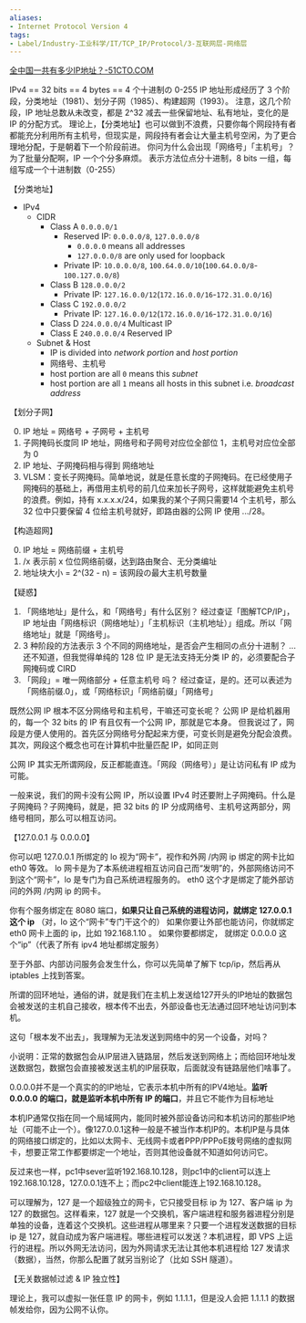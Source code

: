 ```yaml
---
aliases:
- Internet Protocol Version 4
tags:
- Label/Industry-工业科学/IT/TCP_IP/Protocol/3-互联网层-网络层
---
```


[全中国一共有多少IP地址？-51CTO.COM](https://www.51cto.com/article/693790.html)

IPv4 == 32 bits == 4 bytes == 4 个十进制の 0-255
IP 地址形成经历了 3 个阶段，分类地址（1981）、划分子网（1985）、构建超网（1993）。
注意，这几个阶段，IP 地址总数从未改变，都是 2^32 减去一些保留地址、私有地址，变化的是 IP 的分配方式。
理论上，【分类地址】也可以做到不浪费，只要你每个网段持有者都能充分利用所有主机号，但现实是，网段持有者会让大量主机号空闲，为了更合理地分配，于是朝着下一个阶段前进。
你问为什么会出现「网络号」「主机号」？为了批量分配啊，IP 一个个分多麻烦。
表示方法位点分十进制，8 bits 一组，每组写成一个十进制数（0-255）

【分类地址】

- IPv4
    - CIDR
        - Class A `0.0.0.0/1`
            - Reserved IP: `0.0.0.0/8`, `127.0.0.0/8`
                - `0.0.0.0` means all addresses
                - `127.0.0.0/8` are only used for loopback
            - Private IP: `10.0.0.0/8`, `100.64.0.0/10`(`100.64.0.0/8`-`100.127.0.0/8`)
        - Class B `128.0.0.0/2`
            - Private IP: `127.16.0.0/12`(`172.16.0.0/16`-`172.31.0.0/16`)
        - Class C `192.0.0.0/2`
            - Private IP: `127.16.0.0/12`(`172.16.0.0/16`-`172.31.0.0/16`)
        - Class D `224.0.0.0/4` Multicast IP
        - Class E `240.0.0.0/4` Reserved IP
    - Subnet & Host
        - IP is divided into *network portion* and *host portion*
        - 网络号、主机号
        - host portion are all `0` means this *subnet*
        - host portion are all `1` means all hosts in this subnet i.e. *broadcast address*

【划分子网】

0. IP 地址 = 网络号 + 子网号 + 主机号
1. 子网掩码长度同 IP 地址，网络号和子网号对应位全部位 1，主机号对应位全部为 0
2. IP 地址、子网掩码相与得到 网络地址
3. VLSM：变长子网掩码。简单地说，就是任意长度的子网掩码。在已经使用子网掩码的基础上，再借用主机号的前几位来加长子网号，这样就能避免主机号的浪费。例如，持有 x.x.x.x/24，如果我的某个子网只需要14 个主机号，那么 32 位中只要保留 4 位给主机号就好，即路由器的公网 IP 使用 .../28。

【构造超网】

0. IP 地址 = 网络前缀 + 主机号
1. /x 表示前 x 位位网络前缀，达到路由聚合、无分类编址
2. 地址块大小 = 2^(32 - n) = 该网段の最大主机号数量


【疑惑】

1. 「网络地址」是什么，和「网络号」有什么区别？
经过查证「图解TCP/IP」，IP 地址由「网络标识（网络地址）」「主机标识（主机地址）」组成。所以「网络地址」就是「网络号」。
2. 3 种阶段的方法表示 3 个不同的网络地址，是否会产生相同の点分十进制？
...还不知道，但我觉得单纯的 128 位 IP 是无法支持无分类 IP 的，必须要配合子网掩码或 CIRD
3. 「网段」= 唯一网络部分 + 任意主机号 吗？
经过查证，是的。还可以表述为「网络前缀.0」，或「网络标识」「网络前缀」「网络号」

既然公网 IP 根本不区分网络号和主机号，干嘛还可变长呢？
公网 IP 是给机器用的，每一个 32 bits 的 IP 有且仅有一个公网 IP，那就是它本身。
但我说过了，网段是方便人使用的。首先区分网络号分配起来方便，可变长则是避免分配会浪费。其次，网段这个概念也可在计算机中批量匹配 IP，如同正则

公网 IP 其实无所谓网段，反正都能直连。「网段（网络号）」是让访问私有 IP 成为可能。

一般来说，我们的网卡没有公网 IP，所以设置 IPv4 时还要附上子网掩码。什么是子网掩码？子网掩码，就是，把 32 bits 的 IP 分成网络号、主机号这两部分，网络号相同，那么可以相互访问。



【127.0.0.1 与 0.0.0.0】

你可以吧 127.0.0.1 所绑定的 lo 视为“网卡”，视作和外网 /内网 ip 绑定的网卡比如 eth0 等效。
lo 网卡是为了本系统进程相互访问自己而“发明”的，外部网络访问不到这个“网卡”，lo 是专门为自己系统进程服务的。
eth0 这个才是绑定了能外部访问的外网 /内网 ip 的网卡。

你有个服务绑定在 8080 端口，**如果只让自己系统的进程访问，就绑定 127.0.0.1 这个 ip** （对，lo 这个“网卡”专门干这个的）
如果你要让外部也能访问，你就绑定 eth0 网卡上面的 ip，比如 192.168.1.10 。
如果你要都绑定， 就绑定 0.0.0.0 这个“ip”（代表了所有 ipv4 地址都绑定服务）

至于外部、内部访问服务会发生什么，你可以先简单了解下 tcp/ip，然后再从 iptables 上找到答案。

所谓的回环地址，通俗的讲，就是我们在主机上发送给127开头的IP地址的数据包会被发送的主机自己接收，根本传不出去，外部设备也无法通过回环地址访问到本机。

这句「根本发不出去」，我理解为无法发送到网络中的另一个设备，对吗？

小说明：正常的数据包会从IP层进入链路层，然后发送到网络上；而给回环地址发送数据包，数据包会直接被发送主机的IP层获取，后面就没有链路层他们啥事了。

0.0.0.0并不是一个真实的的IP地址，它表示本机中所有的IPV4地址。**监听 0.0.0.0 的端口，就是监听本机中所有 IP 的端口**，并且它不能作为目标地址

本机IP通常仅指在同一个局域网内，能同时被外部设备访问和本机访问的那些IP地址（可能不止一个）。像127.0.0.1这种一般是不被当作本机IP的。本机IP是与具体的网络接口绑定的，比如以太网卡、无线网卡或者PPP/PPPoE拨号网络的虚拟网卡，想要正常工作都要绑定一个地址，否则其他设备就不知道如何访问它。

反过来也一样，pc1中sever监听192.168.10.128，则pc1中的client可以连上192.168.10.128，127.0.0.1连不上；而pc2中client能连上192.168.10.128。

可以理解为，127 是一个超级独立的网卡，它只接受目标 ip 为 127、客户端 ip 为 127 的数据包。这样看来，127 就是一个交换机，客户端进程和服务器进程分别是单独的设备，连着这个交换机。这些进程从哪里来？只要一个进程发送数据的目标 ip 是 127，就自动成为客户端进程。哪些进程可以发送？本机进程，即 VPS 上运行的进程。所以外网无法访问，因为外网请求无法让其他本机进程给 127 发请求（数据），当然，你那么配置了就另当别论了（比如 SSH 隧道）。




【无关数据帧过滤 & IP 独立性】

理论上，我可以虚拟一张任意 IP 的网卡，例如 1.1.1.1，但是没人会把 1.1.1.1 的数据帧发给你，因为公网不认你。